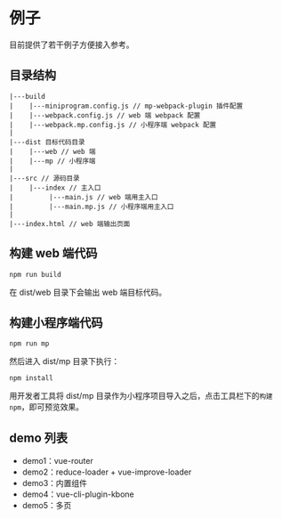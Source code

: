 # 例子

目前提供了若干例子方便接入参考。

## 目录结构

```
|---build
|    |---miniprogram.config.js // mp-webpack-plugin 插件配置
|    |---webpack.config.js // web 端 webpack 配置
|    |---webpack.mp.config.js // 小程序端 webpack 配置
|
|---dist 目标代码目录
|    |---web // web 端
|    |---mp // 小程序端
|
|---src // 源码目录
|    |---index // 主入口
|         |---main.js // web 端用主入口
|         |---main.mp.js // 小程序端用主入口
|
|---index.html // web 端输出页面
```

## 构建 web 端代码

```
npm run build
```

在 dist/web 目录下会输出 web 端目标代码。

## 构建小程序端代码

```
npm run mp
```

然后进入 dist/mp 目录下执行：

```
npm install
```

用开发者工具将 dist/mp 目录作为小程序项目导入之后，点击工具栏下的`构建 npm`，即可预览效果。

## demo 列表

* demo1：vue-router
* demo2：reduce-loader + vue-improve-loader
* demo3：内置组件
* demo4：vue-cli-plugin-kbone
* demo5：多页
